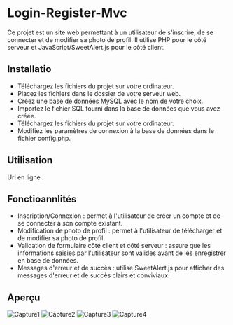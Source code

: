 # Login-Register-Mvc

Ce projet est un site web permettant à un utilisateur de s'inscrire, de se connecter et de modifier sa photo de profil. Il utilise PHP pour le côté serveur et JavaScript/SweetAlert.js pour le côté client.

## Installatio
- Téléchargez les fichiers du projet sur votre ordinateur.
- Placez les fichiers dans le dossier de votre serveur web.
- Créez une base de données MySQL avec le nom de votre choix.
- Importez le fichier SQL fourni dans la base de données que vous avez créée.
- Téléchargez les fichiers du projet sur votre ordinateur.
- Modifiez les paramètres de connexion à la base de données dans le fichier config.php.

## Utilisation 
Url en ligne : 

## Fonctioannlités
- Inscription/Connexion : permet à l'utilisateur de créer un compte et de se connecter à son compte existant.
- Modification de photo de profil : permet à l'utilisateur de télécharger et de modifier sa photo de profil.
- Validation de formulaire côté client et côté serveur : assure que les informations saisies par l'utilisateur sont valides avant de les enregistrer en base de données.
- Messages d'erreur et de succès : utilise SweetAlert.js pour afficher des messages d'erreur et de succès clairs et conviviaux.

## Aperçu
![Capture1](https://user-images.githubusercontent.com/82214916/232566173-f9e6998e-13ce-44e5-b311-cf1ff2dc4291.PNG)
![Capture2](https://user-images.githubusercontent.com/82214916/232566200-bec5c922-b502-4dbe-9302-554dc25b7f86.PNG)
![Capture3](https://user-images.githubusercontent.com/82214916/232566214-2a156e19-7a2a-4a3d-8343-03868bcd192b.PNG)
![Capture4](https://user-images.githubusercontent.com/82214916/232566222-e9824617-27c1-4676-b389-50b2fc157f0b.PNG)

